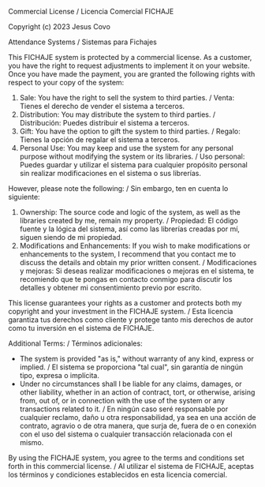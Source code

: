 Commercial License / Licencia Comercial
FICHAJE

Copyright (c) 2023 Jesus Covo

Attendance Systems / Sistemas para Fichajes

This FICHAJE system is protected by a commercial license. As a customer, you have the right to request adjustments to implement it on your website. Once you have made the payment, you are granted the following rights with respect to your copy of the system:

1. Sale: You have the right to sell the system to third parties. / Venta: Tienes el derecho de vender el sistema a terceros.
2. Distribution: You may distribute the system to third parties. / Distribución: Puedes distribuir el sistema a terceros.
3. Gift: You have the option to gift the system to third parties. / Regalo: Tienes la opción de regalar el sistema a terceros.
4. Personal Use: You may keep and use the system for any personal purpose without modifying the system or its libraries. / Uso personal: Puedes guardar y utilizar el sistema para cualquier propósito personal sin realizar modificaciones en el sistema o sus librerías.

However, please note the following: / Sin embargo, ten en cuenta lo siguiente:

1. Ownership: The source code and logic of the system, as well as the libraries created by me, remain my property. / Propiedad: El código fuente y la lógica del sistema, así como las librerías creadas por mí, siguen siendo de mi propiedad.
2. Modifications and Enhancements: If you wish to make modifications or enhancements to the system, I recommend that you contact me to discuss the details and obtain my prior written consent. / Modificaciones y mejoras: Si deseas realizar modificaciones o mejoras en el sistema, te recomiendo que te pongas en contacto conmigo para discutir los detalles y obtener mi consentimiento previo por escrito.

This license guarantees your rights as a customer and protects both my copyright and your investment in the FICHAJE system. / Esta licencia garantiza tus derechos como cliente y protege tanto mis derechos de autor como tu inversión en el sistema de FICHAJE.

Additional Terms: / Términos adicionales:
- The system is provided "as is," without warranty of any kind, express or implied. / El sistema se proporciona "tal cual", sin garantía de ningún tipo, expresa o implícita.
- Under no circumstances shall I be liable for any claims, damages, or other liability, whether in an action of contract, tort, or otherwise, arising from, out of, or in connection with the use of the system or any transactions related to it. / En ningún caso seré responsable por cualquier reclamo, daño u otra responsabilidad, ya sea en una acción de contrato, agravio o de otra manera, que surja de, fuera de o en conexión con el uso del sistema o cualquier transacción relacionada con el mismo.

By using the FICHAJE system, you agree to the terms and conditions set forth in this commercial license. / Al utilizar el sistema de FICHAJE, aceptas los términos y condiciones establecidos en esta licencia comercial.
